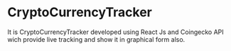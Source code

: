 # CryptoCurrencyTracker
 It is CryptoCurrencyTracker developed using React Js and Coingecko API wich provide live tracking and show it in graphical form also.
